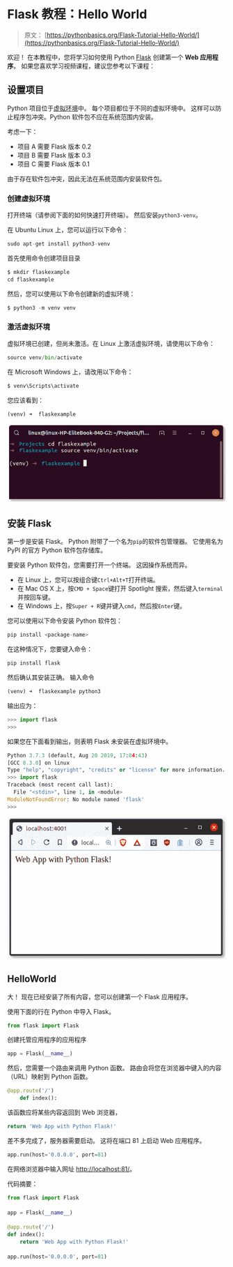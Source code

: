 # Flask 教程：Hello World

> 原文： [https://pythonbasics.org/Flask-Tutorial-Hello-World/](https://pythonbasics.org/Flask-Tutorial-Hello-World/)

欢迎！ 在本教程中，您将学习如何使用 Python [Flask](http://flask.pocoo.org/) 创建第一个 **Web 应用程序**。 如果您喜欢学习视频课程，建议您参考以下课程：



## 设置项目

Python 项目位于[虚拟环境](https://pythonbasics.org/virtualenv/)中。 每个项目都位于不同的虚拟环境中。 这样可以防止程序包冲突。Python 软件包不应在系统范围内安装。

考虑一下：

*   项目 A 需要 Flask 版本 0.2
*   项目 B 需要 Flask 版本 0.3
*   项目 C 需要 Flask 版本 0.1

由于存在软件包冲突，因此无法在系统范围内安装软件包。

### 创建虚拟环境

打开终端（请参阅下面的如何快速打开终端）。 然后安装`python3-venv`。

在 Ubuntu Linux 上，您可以运行以下命令：

```py
sudo apt-get install python3-venv

```

首先使用命令创建项目目录

```py
$ mkdir flaskexample
cd flaskexample

```

然后，您可以使用以下命令创建新的虚拟环境：

```py
$ python3 -m venv venv

```

### 激活虚拟环境

虚拟环境已创建，但尚未激活。在 Linux 上激活虚拟环境，请使用以下命令：

```py
source venv/bin/activate

```

在 Microsoft Windows 上，请改用以下命令：

```py
$ venv\Scripts\activate

```

您应该看到：

```py
(venv) ➜  flaskexample 

```

![virtual environment](img/825e92bb7921bc6d5dfa1e98f1a31d75.jpg)

## 安装 Flask

第一步是安装 Flask。 Python 附带了一个名为`pip`的软件包管理器。 它使用名为 PyPI 的官方 Python 软件包存储库。

要安装 Python 软件包，您需要打开一个终端。 这因操作系统而异。

*   在 Linux 上，您可以按组合键`Ctrl+Alt+T`打开终端。
*   在 Mac OS X 上，按`CMD + Space`键打开 Spotlight 搜索，然后键入`terminal`并按回车键。
*   在 Windows 上，按`Super + R`键并键入`cmd`，然后按`Enter`键。

您可以使用以下命令安装 Python 软件包：

```py
pip install <package-name>

```

在这种情况下，您要键入命令：

```py
pip install flask

```

然后确认其安装正确。 输入命令

```py
(venv) ➜  flaskexample python3

```

输出应为：

```py
>>> import flask
>>> 

```

如果您在下面看到输出，则表明 Flask 未安装在虚拟环境中。

```py
Python 3.7.3 (default, Aug 20 2019, 17:04:43) 
[GCC 8.3.0] on linux
Type "help", "copyright", "credits" or "license" for more information.
>>> import flask
Traceback (most recent call last):
  File "<stdin>", line 1, in <module>
ModuleNotFoundError: No module named 'flask'
>>> 

```

![flask](img/8348ad25313746f0dfecbe3da29fec18.jpg)

## HelloWorld

大！ 现在已经安装了所有内容，您可以创建第一个 Flask 应用程序。

使用下面的行在 Python 中导入 Flask。

```py
from flask import Flask

```

创建托管应用程序的应用程序

```py
app = Flask(__name__)

```

然后，您需要一个路由来调用 Python 函数。 路由会将您在浏览器中键入的内容（URL）映射到 Python 函数。

```py
@app.route('/')
    def index():

```

该函数应将某些内容返回到 Web 浏览器，

```py
return 'Web App with Python Flask!'

```

差不多完成了，服务器需要启动。 这将在端口 81 上启动 Web 应用程序。

```py
app.run(host='0.0.0.0', port=81)

```

在网络浏览器中输入网址 [http://localhost:81/](http://localhost:81/)。

代码摘要：

```py
from flask import Flask

app = Flask(__name__)

@app.route('/')
def index():
    return 'Web App with Python Flask!'

app.run(host='0.0.0.0', port=81)

```
